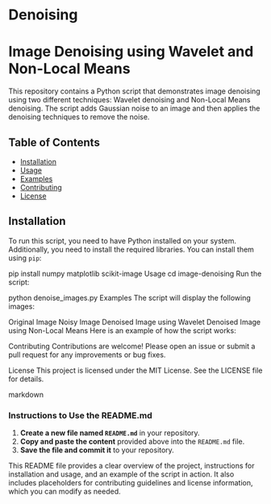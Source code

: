 # Denoising


# Image Denoising using Wavelet and Non-Local Means

This repository contains a Python script that demonstrates image denoising using two different techniques: Wavelet denoising and Non-Local Means denoising. The script adds Gaussian noise to an image and then applies the denoising techniques to remove the noise.

## Table of Contents
- [Installation](#installation)
- [Usage](#usage)
- [Examples](#examples)
- [Contributing](#contributing)
- [License](#license)

## Installation

To run this script, you need to have Python installed on your system. Additionally, you need to install the required libraries. You can install them using `pip`:


pip install numpy matplotlib scikit-image
Usage
cd image-denoising
Run the script:

python denoise_images.py
Examples
The script will display the following images:

Original Image
Noisy Image
Denoised Image using Wavelet
Denoised Image using Non-Local Means
Here is an example of how the script works:

Contributing
Contributions are welcome! Please open an issue or submit a pull request for any improvements or bug fixes.

License
This project is licensed under the MIT License. See the LICENSE file for details.

markdown

### Instructions to Use the README.md

1. **Create a new file named `README.md`** in your repository.
2. **Copy and paste the content** provided above into the `README.md` file.
3. **Save the file and commit it** to your repository.

This README file provides a clear overview of the project, instructions for installation and usage, and an example of the script in action. It also includes placeholders for contributing guidelines and license information, which you can modify as needed.





